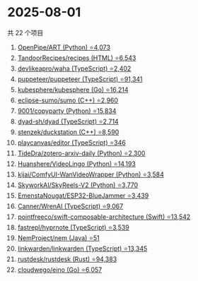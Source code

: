 # 2025-08-01

共 22 个项目

<!-- BEGIN GITHUB -->
<!-- 最后更新时间 2025-08-01 21:30:49 +0800 -->
1. [OpenPipe/ART (Python) ⭐4,073](https://github.com/OpenPipe/ART)
1. [TandoorRecipes/recipes (HTML) ⭐6,543](https://github.com/TandoorRecipes/recipes)
1. [devlikeapro/waha (TypeScript) ⭐2,402](https://github.com/devlikeapro/waha)
1. [puppeteer/puppeteer (TypeScript) ⭐91,341](https://github.com/puppeteer/puppeteer)
1. [kubesphere/kubesphere (Go) ⭐16,214](https://github.com/kubesphere/kubesphere)
1. [eclipse-sumo/sumo (C++) ⭐2,960](https://github.com/eclipse-sumo/sumo)
1. [9001/copyparty (Python) ⭐15,834](https://github.com/9001/copyparty)
1. [dyad-sh/dyad (TypeScript) ⭐2,714](https://github.com/dyad-sh/dyad)
1. [stenzek/duckstation (C++) ⭐8,590](https://github.com/stenzek/duckstation)
1. [playcanvas/editor (TypeScript) ⭐346](https://github.com/playcanvas/editor)
1. [TideDra/zotero-arxiv-daily (Python) ⭐2,300](https://github.com/TideDra/zotero-arxiv-daily)
1. [Huanshere/VideoLingo (Python) ⭐14,193](https://github.com/Huanshere/VideoLingo)
1. [kijai/ComfyUI-WanVideoWrapper (Python) ⭐3,584](https://github.com/kijai/ComfyUI-WanVideoWrapper)
1. [SkyworkAI/SkyReels-V2 (Python) ⭐3,770](https://github.com/SkyworkAI/SkyReels-V2)
1. [EmenstaNougat/ESP32-BlueJammer ⭐3,439](https://github.com/EmenstaNougat/ESP32-BlueJammer)
1. [Canner/WrenAI (TypeScript) ⭐9,067](https://github.com/Canner/WrenAI)
1. [pointfreeco/swift-composable-architecture (Swift) ⭐13,542](https://github.com/pointfreeco/swift-composable-architecture)
1. [fastrepl/hyprnote (TypeScript) ⭐3,539](https://github.com/fastrepl/hyprnote)
1. [NemProject/nem (Java) ⭐51](https://github.com/NemProject/nem)
1. [linkwarden/linkwarden (TypeScript) ⭐13,345](https://github.com/linkwarden/linkwarden)
1. [rustdesk/rustdesk (Rust) ⭐94,383](https://github.com/rustdesk/rustdesk)
1. [cloudwego/eino (Go) ⭐6,057](https://github.com/cloudwego/eino)
<!-- END GITHUB -->